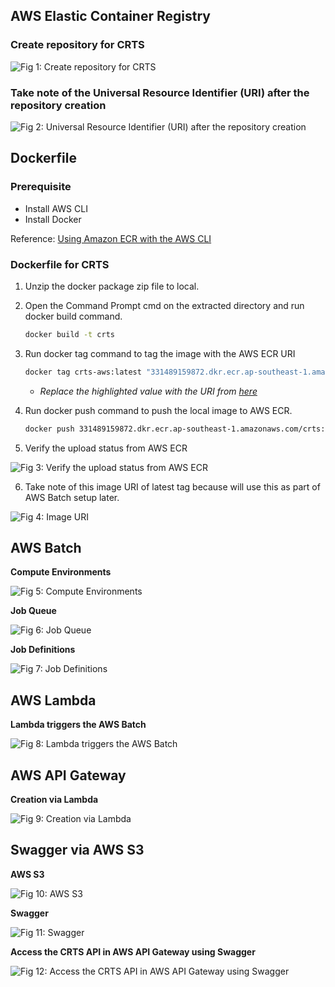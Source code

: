 ## AWS Elastic Container Registry

### Create repository for CRTS

![Fig 1: Create repository for CRTS](/assets/create-repository-for-crts.png)

### Take note of the Universal Resource Identifier (URI) after the repository creation

![Fig 2: Universal Resource Identifier (URI) after the repository creation](/assets/universal-resource-identifier.png)

## Dockerfile

### Prerequisite

- Install AWS CLI
- Install Docker

Reference: [Using Amazon ECR with the AWS CLI](https://docs.aws.amazon.com/AmazonECR/latest/userguide/getting-started-cli.html ':target=_blank')

### Dockerfile for CRTS

1. Unzip the docker package zip file to local.

2. Open the Command Prompt cmd on the extracted directory and run docker build command.

   ```bash
   docker build -t crts
   ```

3. Run docker tag command to tag the image with the AWS ECR URI

   ```bash
   docker tag crts-aws:latest "331489159872.dkr.ecr.ap-southeast-1.amazonaws.com/crts":latest
   ```
   
   - *Replace the highlighted value with the URI from [here](/crts-setup-details?id=take-note-of-the-universal-resource-identifier-uri-after-the-repository-creation)*

4. Run docker push command to push the local image to AWS ECR.

   ```bash
   docker push 331489159872.dkr.ecr.ap-southeast-1.amazonaws.com/crts:latest
   ```

5. Verify the upload status from AWS ECR

![Fig 3: Verify the upload status from AWS ECR](/assets/verify-status.png)

6. Take note of this image URI of latest tag because will use this as part of AWS Batch setup later.

![Fig 4: Image URI](/assets/copy-uri.png)

## AWS Batch

**Compute Environments**

![Fig 5: Compute Environments](/assets/i2c-architecture.png)

**Job Queue**

![Fig 6: Job Queue](/assets/i2c-architecture.png)

**Job Definitions**

![Fig 7: Job Definitions](/assets/i2c-architecture.png)

## AWS Lambda

**Lambda triggers the AWS Batch**

![Fig 8: Lambda triggers the AWS Batch](/assets/i2c-architecture.png)

## AWS API Gateway

**Creation via Lambda**

![Fig 9: Creation via Lambda](/assets/i2c-architecture.png)

## Swagger via AWS S3

**AWS S3**

![Fig 10: AWS S3](/assets/i2c-architecture.png)

**Swagger**

![Fig 11: Swagger](/assets/i2c-architecture.png)

**Access the CRTS API in AWS API Gateway using Swagger**

![Fig 12: Access the CRTS API in AWS API Gateway using Swagger](/assets/i2c-architecture.png)